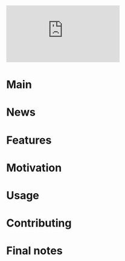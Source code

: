 ![CUBENS_logo](https://github.com/pcboldini/CUBENS/blob/main/CUBENS_logo.pdf)
# Main


# News


# Features


# Motivation


# Usage


# Contributing


# Final notes

